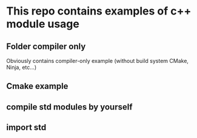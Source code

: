 # This repo contains examples of c++ module usage

## Folder compiler only
Obviously contains compiler-only example (without build system CMake, Ninja, etc...)

## Cmake example

## compile std modules by yourself

## import std